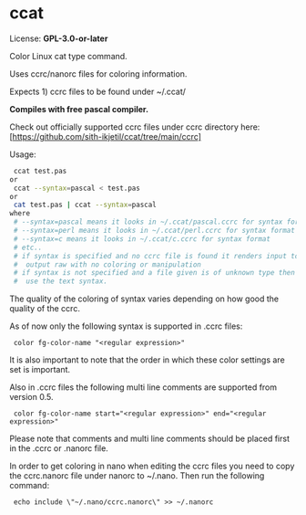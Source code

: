 # ccat
License: **GPL-3.0-or-later**  

Color Linux cat type command.  

Uses ccrc/nanorc files for coloring information.  

Expects 1) ccrc files to be found under ~/.ccat/  

**Compiles with free pascal compiler.**  

Check out officially supported ccrc files under ccrc directory here: [https://github.com/sith-ikjetil/ccat/tree/main/ccrc]  

Usage:  
```bash
 ccat test.pas
or
 ccat --syntax=pascal < test.pas
or
 cat test.pas | ccat --syntax=pascal
where
 # --syntax=pascal means it looks in ~/.ccat/pascal.ccrc for syntax format
 # --syntax=perl means it looks in ~/.ccat/perl.ccrc for syntax format
 # --syntax=c means it looks in ~/.ccat/c.ccrc for syntax format 
 # etc..
 # if syntax is specified and no ccrc file is found it renders input to 
 #  output raw with no coloring or manipulation
 # if syntax is not specified and a file given is of unknown type then default it will 
 #  use the text syntax.
```
The quality of the coloring of syntax varies depending on how good the quality of the ccrc.  

As of now only the following syntax is supported in .ccrc files:
```
 color fg-color-name "<regular expression>"
```
It is also important to note that the order in which these color settings are set is important.

Also in .ccrc files the following multi line comments are supported from version 0.5.
```
 color fg-color-name start="<regular expression>" end="<regular expression>"
```
Please note that comments and multi line comments should be placed first in the .ccrc or .nanorc file.

In order to get coloring in nano when editing the ccrc files you need to copy  
the ccrc.nanorc file under nanorc to ~/.nano. Then run the following command:
```
 echo include \"~/.nano/ccrc.nanorc\" >> ~/.nanorc
```

